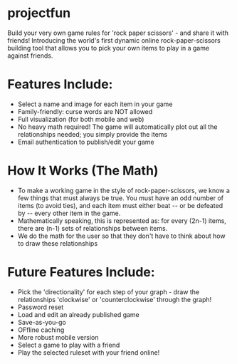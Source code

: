 # projectfun
Build your very own game rules for 'rock paper scissors' - and share it with friends!  Introducing the world's first dynamic online rock-paper-scissors building tool that allows you to pick your own items to play in a game against friends. 

# Features Include:
* Select a name and image for each item in your game
* Family-friendly: curse words are NOT allowed
* Full visualization (for both mobile and web) 
* No heavy math required! The game will automatically plot out all the relationships needed; you simply provide the items
* Email authentication to publish/edit your game

# How It Works (The Math)
* To make a working game in the style of rock-paper-scissors, we know a few things that must always be true. You must have an odd number of items (to avoid ties), and each item must either beat -- or be defeated by -- every other item in the game.
* Mathematically speaking, this is represented as: for every (2n-1) items, there are (n-1) sets of relationships between items.
* We do the math for the user so that they don't have to think about how to draw these relationships 

# Future Features Include:
* Pick the 'directionality' for each step of your graph - draw the relationships 'clockwise' or 'counterclockwise' through the graph!
* Password reset
* Load and edit an already published game
* Save-as-you-go 
* OFfline caching
* More robust mobile version
* Select a game to play with a friend
* Play the selected ruleset with your friend online!